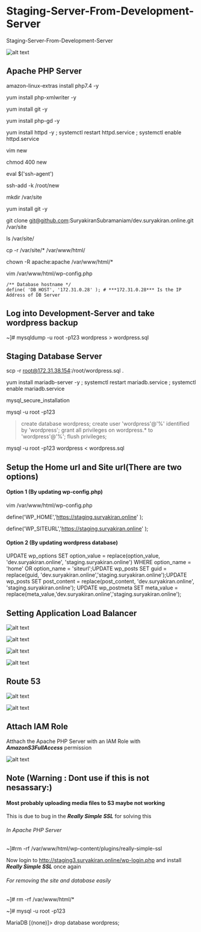 # Staging-Server-From-Development-Server
Staging-Server-From-Development-Server

![alt text](https://github.com/SuryakiranSubramaniam/Staging-Server-From-Development-Server/blob/main/image/Staging.png)

## Apache PHP Server

amazon-linux-extras install php7.4 -y

yum install php-xmlwriter -y

yum install git -y

yum install php-gd -y

yum install httpd -y ; systemctl restart httpd.service ; systemctl enable httpd.service

vim new

chmod 400 new

eval $('ssh-agent')

ssh-add -k /root/new

mkdir /var/site

yum install git -y

git clone git@github.com:SuryakiranSubramaniam/dev.suryakiran.online.git /var/site

ls /var/site/

cp -r /var/site/* /var/www/html/

chown -R apache:apache /var/www/html/*

vim /var/www/html/wp-config.php

```
/** Database hostname */
define( 'DB_HOST', '172.31.0.28' ); # ***172.31.0.28*** Is the IP Address of DB Server

```

## Log into Development-Server and take wordpress backup

~]# mysqldump -u root -p123 wordpress > wordpress.sql

## Staging Database Server

scp -r root@172.31.38.154:/root/wordpress.sql .

yum install mariadb-server -y ; systemctl restart mariadb.service ; systemctl enable mariadb.service
    
mysql_secure_installation

mysql -u root -p123

>create database wordpress;
>create user 'wordpress'@'%' identified by 'wordpress';
>grant all privileges on wordpress.* to 'wordpress'@'%';
>flush privileges;


mysql -u root -p123 wordpress < wordpress.sql

## Setup the Home url and Site url(There are two options)

#### Option 1 (By updating wp-config.php)

vim /var/www/html/wp-config.php

define('WP_HOME','https://staging.suryakiran.online' );

define('WP_SITEURL','https://staging.suryakiran.online' );

#### Option 2 (By updating wordpress database)

UPDATE wp_options SET option_value = replace(option_value, 'dev.suryakiran.online', 'staging.suryakiran.online') WHERE option_name = 'home' OR option_name = 'siteurl';UPDATE wp_posts SET guid = replace(guid, 'dev.suryakiran.online','staging.suryakiran.online');UPDATE wp_posts SET post_content = replace(post_content, 'dev.suryakiran.online', 'staging.suryakiran.online'); UPDATE wp_postmeta SET meta_value = replace(meta_value,'dev.suryakiran.online','staging.suryakiran.online');

## Setting Application Load Balancer

![alt text](https://github.com/SuryakiranSubramaniam/Staging-Server-From-Development-Server/blob/main/image/alb1.png)

![alt text](https://github.com/SuryakiranSubramaniam/Staging-Server-From-Development-Server/blob/main/image/alb2.png)

![alt text](https://github.com/SuryakiranSubramaniam/Staging-Server-From-Development-Server/blob/main/image/alb3.png)

![alt text](https://github.com/SuryakiranSubramaniam/Staging-Server-From-Development-Server/blob/main/image/alb4.png)

## Route 53

![alt text](https://github.com/SuryakiranSubramaniam/Staging-Server-From-Development-Server/blob/main/image/R53.png)

![alt text](https://github.com/SuryakiranSubramaniam/Staging-Server-From-Development-Server/blob/main/image/R53-2.png)


## Attach IAM Role

Atthach the Apache PHP Server with an IAM Role with ***AmazonS3FullAccess*** permission

![alt text](https://github.com/SuryakiranSubramaniam/Staging-Server-From-Development-Server/blob/main/image/IamRole.png)

## Note (Warning : Dont use if this is not nesassary:)

#### Most probably uploading media files to S3 maybe not working

This is due to bug in the ***Really Simple SSL*** for solving this

###### In Apache PHP Server

~]#rm -rf /var/www/html/wp-content/plugins/really-simple-ssl

Now login to http://staging3.suryakiran.online/wp-login.php and install ***Really Simple SSL*** once again

###### For removing the site and database easily

 ~]# rm -rf /var/www/html/*

 ~]# mysql -u root -p123

MariaDB [(none)]> drop database wordpress;

